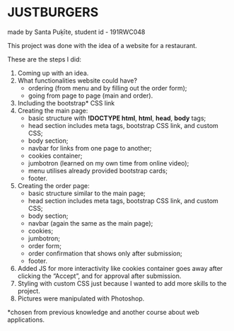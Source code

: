 # JUSTBURGERS
made by Santa Puķīte, student id - 191RWC048

This project was done with the idea of a website for a restaurant.

These are the steps I did:
1. Coming up with an idea. 
2. What functionalities website could have?
    - ordering (from menu and by filling out the order form);
    - going from page to page (main and order).
3. Including the bootstrap* CSS link
4. Creating the main page:
    - basic structure with **!DOCTYPE html**, **html**, **head**, **body** tags;
    - head section includes meta tags, bootstrap CSS link, and custom CSS;
    - body section;
    - navbar for links from one page to another;
    - cookies container;
    - jumbotron (learned on my own time from online video);
    - menu utilises already provided bootstrap cards;
    - footer.
5. Creating the order page:
    - basic structure similar to the main page;
    - head section includes meta tags, bootstrap CSS link, and custom CSS;
    - body section;
    - navbar (again the same as the main page);
    - cookies;
    - jumbotron;
    - order form;
    - order confirmation that shows only after submission;
    - footer.
6. Added JS for more interactivity like cookies container goes away after clicking the “Accept”, and for approval after submission.
7. Styling with custom CSS just because I wanted to add more skills to the project.
8. Pictures were manipulated with Photoshop.

*chosen from previous knowledge and another course about web applications.
